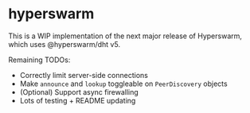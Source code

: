 # hyperswarm

This is a WIP implementation of the next major release of Hyperswarm, which uses @hyperswarm/dht v5.

Remaining TODOs:
* Correctly limit server-side connections
* Make `announce` and `lookup` toggleable on `PeerDiscovery` objects
* (Optional) Support async firewalling
* Lots of testing + README updating
